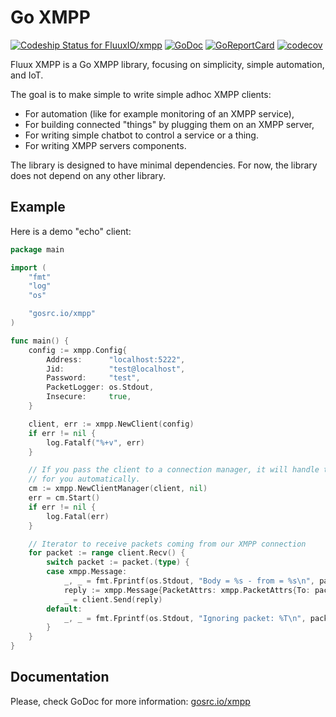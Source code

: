 # Go XMPP

[![Codeship Status for FluuxIO/xmpp](https://app.codeship.com/projects/dba7f300-d145-0135-6c51-26e28af241d2/status?branch=master)](https://app.codeship.com/projects/262399) [![GoDoc](https://godoc.org/gosrc.io/xmpp?status.svg)](https://godoc.org/gosrc.io/xmpp) [![GoReportCard](https://goreportcard.com/badge/gosrc.io/xmpp)](https://goreportcard.com/report/fluux.io/xmpp) [![codecov](https://codecov.io/gh/FluuxIO/go-xmpp/branch/master/graph/badge.svg)](https://codecov.io/gh/FluuxIO/go-xmpp)

Fluux XMPP is a Go XMPP library, focusing on simplicity, simple automation, and IoT.

The goal is to make simple to write simple adhoc XMPP clients:

- For automation (like for example monitoring of an XMPP service),
- For building connected "things" by plugging them on an XMPP server,
- For writing simple chatbot to control a service or a thing.
- For writing XMPP servers components.

The library is designed to have minimal dependencies. For now, the library does not depend on any other library.

## Example

Here is a demo "echo" client:

```go
package main

import (
	"fmt"
	"log"
	"os"

	"gosrc.io/xmpp"
)

func main() {
	config := xmpp.Config{
		Address:      "localhost:5222",
		Jid:          "test@localhost",
		Password:     "test",
		PacketLogger: os.Stdout,
		Insecure:     true,
	}

	client, err := xmpp.NewClient(config)
	if err != nil {
		log.Fatalf("%+v", err)
	}

	// If you pass the client to a connection manager, it will handle the reconnect policy
	// for you automatically.
	cm := xmpp.NewClientManager(client, nil)
	err = cm.Start()
	if err != nil {
		log.Fatal(err)
	}

	// Iterator to receive packets coming from our XMPP connection
	for packet := range client.Recv() {
		switch packet := packet.(type) {
		case xmpp.Message:
			_, _ = fmt.Fprintf(os.Stdout, "Body = %s - from = %s\n", packet.Body, packet.From)
			reply := xmpp.Message{PacketAttrs: xmpp.PacketAttrs{To: packet.From}, Body: packet.Body}
			_ = client.Send(reply)
		default:
			_, _ = fmt.Fprintf(os.Stdout, "Ignoring packet: %T\n", packet)
		}
	}
}
```

## Documentation

Please, check GoDoc for more information: [gosrc.io/xmpp](https://godoc.org/gosrc.io/xmpp)
